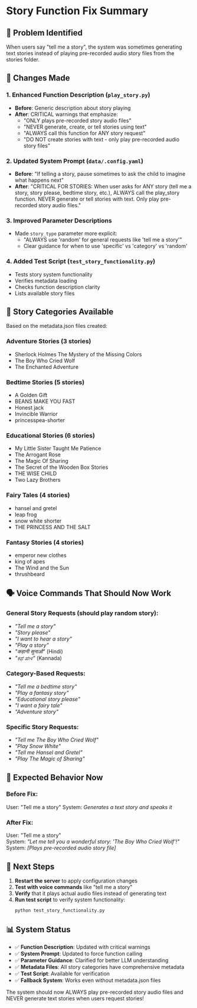 # Story Function Fix Summary

## 🎯 **Problem Identified**
When users say "tell me a story", the system was sometimes generating text stories instead of playing pre-recorded audio story files from the stories folder.

## 🔧 **Changes Made**

### 1. **Enhanced Function Description** (`play_story.py`)
- **Before**: Generic description about story playing
- **After**: CRITICAL warnings that emphasize:
  - "ONLY plays pre-recorded story audio files"
  - "NEVER generate, create, or tell stories using text"
  - "ALWAYS call this function for ANY story request"
  - "DO NOT create stories with text - only play pre-recorded audio story files"

### 2. **Updated System Prompt** (`data/.config.yaml`)
- **Before**: "If telling a story, pause sometimes to ask the child to imagine what happens next"
- **After**: "CRITICAL FOR STORIES: When user asks for ANY story (tell me a story, story please, bedtime story, etc.), ALWAYS call the play_story function. NEVER generate or tell stories with text. Only play pre-recorded story audio files."

### 3. **Improved Parameter Descriptions**
- Made `story_type` parameter more explicit:
  - "ALWAYS use 'random' for general requests like 'tell me a story'"
  - Clear guidance for when to use 'specific' vs 'category' vs 'random'

### 4. **Added Test Script** (`test_story_functionality.py`)
- Tests story system functionality
- Verifies metadata loading
- Checks function description clarity
- Lists available story files

## 🎵 **Story Categories Available**

Based on the metadata.json files created:

### **Adventure Stories** (3 stories)
- Sherlock Holmes The Mystery of the Missing Colors
- The Boy Who Cried Wolf  
- The Enchanted Adventure

### **Bedtime Stories** (5 stories)
- A Golden Gift
- BEANS MAKE YOU FAST
- Honest jack
- Invincible Warrior
- princesspea-shorter

### **Educational Stories** (6 stories)
- My Little Sister Taught Me Patience
- The Arrogant Rose
- The Magic Of Sharing
- The Secret of the Wooden Box Stories
- THE WISE CHILD
- Two Lazy Brothers

### **Fairy Tales** (4 stories)
- hansel and gretel
- leap frog
- snow white shorter
- THE PRINCESS AND THE SALT

### **Fantasy Stories** (4 stories)
- emperor new clothes
- king of apes
- The Wind and the Sun
- thrushbeard

## 🗣️ **Voice Commands That Should Now Work**

### **General Story Requests** (should play random story):
- *"Tell me a story"*
- *"Story please"*
- *"I want to hear a story"*
- *"Play a story"*
- *"कहानी सुनाओ"* (Hindi)
- *"ಕಥೆ ಹೇಳಿ"* (Kannada)

### **Category-Based Requests**:
- *"Tell me a bedtime story"*
- *"Play a fantasy story"*
- *"Educational story please"*
- *"I want a fairy tale"*
- *"Adventure story"*

### **Specific Story Requests**:
- *"Tell me The Boy Who Cried Wolf"*
- *"Play Snow White"*
- *"Tell me Hansel and Gretel"*
- *"Play The Magic of Sharing"*

## 🚀 **Expected Behavior Now**

### **Before Fix**:
User: "Tell me a story"
System: *Generates a text story and speaks it*

### **After Fix**:
User: "Tell me a story"  
System: *"Let me tell you a wonderful story: 'The Boy Who Cried Wolf'!"*
System: *[Plays pre-recorded audio story file]*

## 🔄 **Next Steps**

1. **Restart the server** to apply configuration changes
2. **Test with voice commands** like "tell me a story"
3. **Verify** that it plays actual audio files instead of generating text
4. **Run test script** to verify system functionality:
   ```bash
   python test_story_functionality.py
   ```

## 📊 **System Status**

- ✅ **Function Description**: Updated with critical warnings
- ✅ **System Prompt**: Updated to force function calling
- ✅ **Parameter Guidance**: Clarified for better LLM understanding
- ✅ **Metadata Files**: All story categories have comprehensive metadata
- ✅ **Test Script**: Available for verification
- ✅ **Fallback System**: Works even without metadata.json files

The system should now ALWAYS play pre-recorded story audio files and NEVER generate text stories when users request stories!